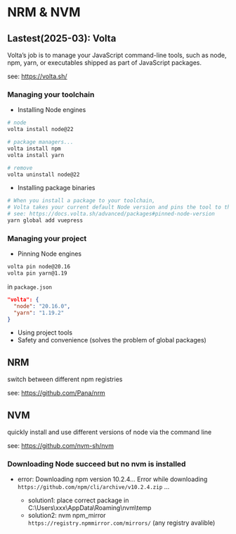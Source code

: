 # NRM & NVM

## Lastest(2025-03): Volta

Volta’s job is to manage your JavaScript command-line tools, such as node, npm, yarn, or executables shipped as part of JavaScript packages.

see: https://volta.sh/

### Managing your toolchain

- Installing Node engines

```sh
# node
volta install node@22

# package managers...
volta install npm
volta install yarn

# remove
volta uninstall node@22
```

- Installing package binaries

```sh
# When you install a package to your toolchain,
# Volta takes your current default Node version and pins the tool to that engine
# see: https://docs.volta.sh/advanced/packages#pinned-node-version
yarn global add vuepress
```

### Managing your project

- Pinning Node engines

```sh
volta pin node@20.16
volta pin yarn@1.19
```

in `package.json`

```json
"volta": {
  "node": "20.16.0",
  "yarn": "1.19.2"
}
```

- Using project tools
- Safety and convenience (solves the problem of global packages)

## NRM

switch between different npm registries

see: https://github.com/Pana/nrm

## NVM

quickly install and use different versions of node via the command line

see: https://github.com/nvm-sh/nvm

### Downloading Node succeed but no nvm is installed

- error: Downloading npm version 10.2.4... Error while downloading `https://github.com/npm/cli/archive/v10.2.4.zip` ...

  - solution1: place correct package in C:\Users\xxx\AppData\Roaming\nvm\temp
  - solution2: nvm npm_mirror `https://registry.npmmirror.com/mirrors/` (any registry avalible)
